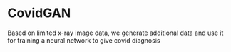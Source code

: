 # CovidGAN
Based on limited x-ray image data, we generate additional data and use it for training a neural network to give covid diagnosis
